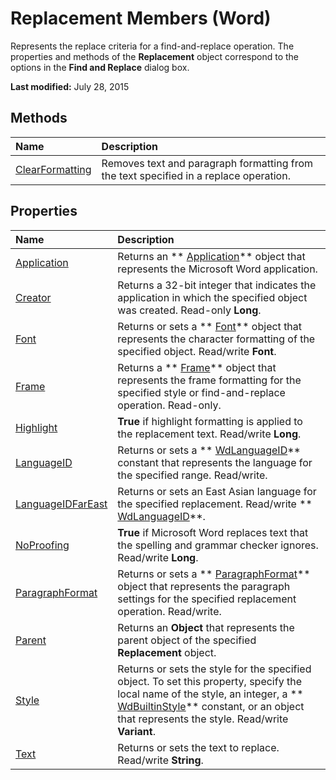 
# Replacement Members (Word)
Represents the replace criteria for a find-and-replace operation. The properties and methods of the  **Replacement** object correspond to the options in the **Find and Replace** dialog box.

 **Last modified:** July 28, 2015


## Methods



|**Name**|**Description**|
|:-----|:-----|
| [ClearFormatting](3229f741-91f0-1175-5652-96047547d811.md)|Removes text and paragraph formatting from the text specified in a replace operation.|

## Properties



|**Name**|**Description**|
|:-----|:-----|
| [Application](ba3cabce-b4f6-edcc-abc0-471be6ec02cb.md)|Returns an  ** [Application](d1cf6f8f-4e88-bf01-93b4-90a83f79cb44.md)** object that represents the Microsoft Word application.|
| [Creator](4151ba54-23bc-62cc-7595-af5b90b7d970.md)|Returns a 32-bit integer that indicates the application in which the specified object was created. Read-only  **Long**.|
| [Font](4b899eb0-3f7f-ad48-3296-ffe77ac33fbd.md)|Returns or sets a  ** [Font](bc97f4df-fc81-d6c8-e99a-d50dc793b7ae.md)** object that represents the character formatting of the specified object. Read/write **Font**.|
| [Frame](70c7da24-effd-7db8-f3be-e866577eb88a.md)|Returns a  ** [Frame](d36d3361-9e93-7dd9-b8c9-0ce503e03810.md)** object that represents the frame formatting for the specified style or find-and-replace operation. Read-only.|
| [Highlight](4bcccceb-7e0b-673d-09b7-d30a1938601e.md)| **True** if highlight formatting is applied to the replacement text. Read/write **Long**.|
| [LanguageID](a5dc1ef5-f195-7b8c-52c4-1cb8984e6cbd.md)|Returns or sets a  ** [WdLanguageID](9b3ef147-95f3-0eb6-db0c-0166fe7d2da2.md)** constant that represents the language for the specified range. Read/write.|
| [LanguageIDFarEast](66029c49-d297-5685-525c-79d7cacae1af.md)|Returns or sets an East Asian language for the specified replacement. Read/write  ** [WdLanguageID](9b3ef147-95f3-0eb6-db0c-0166fe7d2da2.md)**.|
| [NoProofing](408e41ed-25f4-7e61-a69c-42b731b3df8e.md)| **True** if Microsoft Word replaces text that the spelling and grammar checker ignores. Read/write **Long**.|
| [ParagraphFormat](0cb9410e-74c9-0fd2-377e-c045dc0274c1.md)|Returns or sets a  ** [ParagraphFormat](712d754a-dc92-f1a3-531d-dfae74a42c23.md)** object that represents the paragraph settings for the specified replacement operation. Read/write.|
| [Parent](f453c87a-d641-26d4-7718-12f4e76b450e.md)|Returns an  **Object** that represents the parent object of the specified **Replacement** object.|
| [Style](4cf38f58-e50b-d39c-18f7-4fb35c8c0575.md)|Returns or sets the style for the specified object. To set this property, specify the local name of the style, an integer, a  ** [WdBuiltinStyle](9ef433e9-6770-0e20-e1b6-2d9929ffd616.md)** constant, or an object that represents the style. Read/write **Variant**.|
| [Text](bfd99129-8d38-b448-6d74-cda1a78304d7.md)|Returns or sets the text to replace. Read/write  **String**.|
